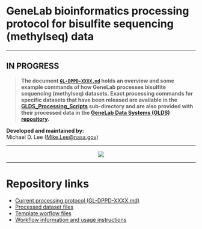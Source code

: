 # GeneLab bioinformatics processing protocol for bisulfite sequencing (methylseq) data

---
**IN PROGRESS**
---


> **The document [`GL-DPPD-XXXX.md`](GL-DPPD-XXXX.md) holds an overview and some example commands of how GeneLab processes bisulfite sequencing (methylseq) datasets. Exact processing commands for specific datasets that have been released are available in the [GLDS_Processing_Scripts](GLDS_Processing_Scripts) sub-directory and are also provided with their processed data in the [GeneLab Data Systems (GLDS) repository](https://genelab-data.ndc.nasa.gov/genelab/projects).**  

**Developed and maintained by:**  
Michael D. Lee (Mike.Lee@nasa.gov)

---

<p align="center">
<a href="../images/GL-bisulfite-seq-overview.pdf"><img src="../images/GL-bisulfite-seq-overview.png"></a>
</p>

--- 

# Repository links

* [Current processing protocol (GL-DPPD-XXXX.md)](GL-DPPD-XXXX.md)  
* [Processed dataset files](GLDS_Processing_Scripts)  
* [Template worflow files](workflow-template)  
* [Workflow information and usage instructions](workflow-usage.md)

